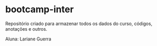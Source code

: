 # bootcamp-inter
Repositório criado para armazenar todos os dados do curso, códigos, anotações e outros.

Aluna: Lariane Guerra
